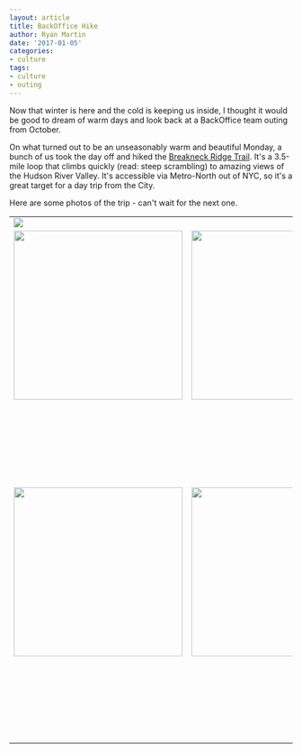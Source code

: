 ```yaml
---
layout: article
title: BackOffice Hike
author: Ryan Martin
date: '2017-01-05'
categories: 
- culture
tags:
- culture
- outing
---
```


Now that winter is here and the cold is keeping us inside, I thought it would be good to dream of warm days and look back at a BackOffice team outing from October.

On what turned out to be an unseasonably warm and beautiful Monday, a bunch of us took the day off and hiked the [Breakneck Ridge Trail](https://www.nynjtc.org/hike/breakneck-ridge-trail). It's a 3.5-mile loop that climbs quickly (read: steep scrambling) to amazing views of the Hudson River Valley. It's accessible via Metro-North out of NYC, so it's a great target for a day trip from the City.

Here are some photos of the trip - can't wait for the next one.

<table align="center" border="0" style="border:none">
  <tr>
    <td colspan="3"><img src="http://i.imgur.com/NVRAzDk.png" /></td>
  </tr>
  <tr>
    <td><img src="http://i.imgur.com/9VSVsfX.png" width="300" /></td>
    <td><img src="http://i.imgur.com/2KDXrle.png" width="300" /></td>
    <td><img src="http://i.imgur.com/GACiB8p.png" width="300" /></td>
  </tr>
  <tr>
    <td><img src="http://i.imgur.com/0b7cDa1.png" width="300" /></td>
    <td><img src="http://i.imgur.com/SFIokOP.png" width="300" /></td>
    <td>
      <img src="http://i.imgur.com/zOb579Q.png" width="300" /><br/>
      <img src="http://i.imgur.com/F4swKEJ.png" width="300" />
    </td>
  </tr>
</table>
